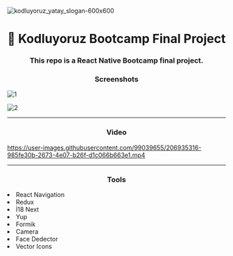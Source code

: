 

![kodluyoruz_yatay_slogan-600x600](https://user-images.githubusercontent.com/99039655/201606078-4baf1921-825a-4b9e-af8a-875b09b0b47a.png)

<h1 align="center"> 👋 Kodluyoruz Bootcamp Final Project</h1>
<h3 align="center">This repo is a React Native Bootcamp final project.</h3>

<h3 align="center">Screenshots</h3>


![1](https://user-images.githubusercontent.com/99039655/206935232-3e5fb37d-1f2a-48e9-b7a3-4f3a26be1f14.jpg)

![2](https://user-images.githubusercontent.com/99039655/206935278-4ee419bc-b92e-45a7-9fc3-1580ee00c752.jpg)


----

<h3 align="center">Video</h3>



https://user-images.githubusercontent.com/99039655/206935316-985fe30b-2673-4e07-b26f-d1c066b663e1.mp4


-----

<h3 align="center">Tools</h3>

<li> React Navigation </li>
<li> Redux </li>
<li> İ18 Next </li>
<li> Yup </li>
<li> Formik </li>
<li> Camera </li>
<li> Face Dedector </li>
<li> Vector Icons </li>


